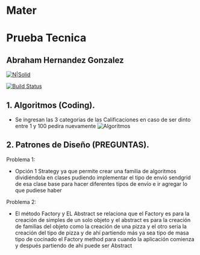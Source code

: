 # Mater
# Prueba Tecnica
## Abraham Hernandez Gonzalez 

[![N|Solid](https://cldup.com/dTxpPi9lDf.thumb.png)](https://nodesource.com/products/nsolid)

[![Build Status](https://travis-ci.org/joemccann/dillinger.svg?branch=master)](https://travis-ci.org/joemccann/dillinger)


## 1. Algoritmos (Coding).

- Se ingresan las 3 categorias de las Calificaciones en caso de ser dinto entre 1 y 100 pedira nuevamente 
![Algoritmos](https://user-images.githubusercontent.com/118013279/209065749-7a0d9e70-b48f-481c-a939-6dd133840b67.png)

## 2. Patrones de Diseño (PREGUNTAS).
Problema 1:
- Opción 1 
Strategy ya que permite crear una familia de algoritmos dividiéndola en clases pudiendo implementar el tipo de envió sendgrid de esa clase base para hacer diferentes tipos de envío e ir agregar lo que pudiese haber

Problema 2:
- El método Factory y EL Abstract se relaciona que el Factory es para la creación de simples de un solo objeto y el abstract es para la creación de familias del objeto
como la creación de una pizza y el otro seria la creación del tipo de pizza y de ahí partiendo más ya sea tipo de masa tipo de cocinado el Factory method para cuando la aplicación comienza y después partiendo de ahí puede ser Abstract

 
 

